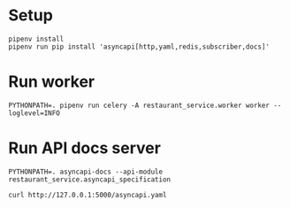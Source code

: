 # Setup
```
pipenv install
pipenv run pip install 'asyncapi[http,yaml,redis,subscriber,docs]'
```

# Run worker
```
PYTHONPATH=. pipenv run celery -A restaurant_service.worker worker --loglevel=INFO
```

# Run API docs server 
```
PYTHONPATH=. asyncapi-docs --api-module restaurant_service.asyncapi_specification

curl http://127.0.0.1:5000/asyncapi.yaml
```